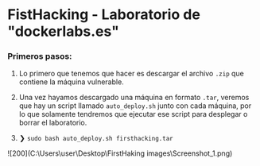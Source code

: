 # FistHacking - Laboratorio de "dockerlabs.es"

### Primeros pasos:
1. Lo primero que tenemos que hacer es descargar el archivo `.zip` que contiene la máquina vulnerable.

2. Una vez hayamos descargado una máquina en formato `.tar`, veremos que hay un script llamado `auto_deploy.sh` junto con cada máquina, por lo que solamente tendremos que ejecutar ese script para desplegar o borrar el laboratorio.

3. ❯ `sudo bash auto_deploy.sh firsthacking.tar`

![200](C:\Users\user\Desktop\FirstHaking images\Screenshot_1.png)
